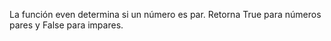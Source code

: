 La función even determina si un número es par. Retorna True para números pares y False para impares.